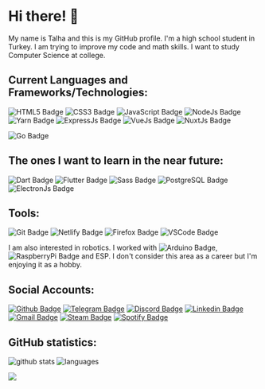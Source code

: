 # Hi there! 👋

My name is Talha and this is my GitHub profile. I'm a high school student in Turkey. I am trying to improve my code and math skills. I want to study Computer Science at college. 

## Current Languages and Frameworks/Technologies:

![HTML5 Badge](https://img.shields.io/badge/HTML5-E34F26?style=for-the-badge&logo=html5&logoColor=white)
![CSS3 Badge](https://img.shields.io/badge/CSS3-1572B6?style=for-the-badge&logo=css3&logoColor=white)
![JavaScript Badge](https://img.shields.io/badge/JavaScript-F7DF1E?style=for-the-badge&logo=javascript&logoColor=black)
![NodeJs Badge](https://img.shields.io/badge/Node.js-43853D?style=for-the-badge&logo=node-dot-js&logoColor=white)
![Yarn Badge](https://img.shields.io/badge/Yarn-2C8EBB?style=for-the-badge&logo=yarn&logoColor=white)
![ExpressJs Badge](https://img.shields.io/badge/Express.js-000000?style=for-the-badge&logo=express&logoColor=white)
![VueJs Badge](https://img.shields.io/badge/Vue.js-35495E?style=for-the-badge&logo=vue-dot-js&logoColor=4FC08D)
![NuxtJs Badge](https://img.shields.io/badge/nuxt.js-00C58E?style=for-the-badge&logo=nuxt-dot-js&logoColor=white)

![Go Badge](https://img.shields.io/badge/Go-00ADD8?style=for-the-badge&logo=go&logoColor=white)

## The ones I want to learn in the near future:
![Dart Badge](https://img.shields.io/badge/Dart-0175C2?style=for-the-badge&logo=dart&logoColor=white)
![Flutter Badge](https://img.shields.io/badge/Flutter-02569B?style=for-the-badge&logo=flutter&logoColor=white)
![Sass Badge](https://img.shields.io/badge/Sass-CC6699?style=for-the-badge&logo=sass&logoColor=white)
![PostgreSQL Badge](https://img.shields.io/badge/PostgreSQL-316192?style=for-the-badge&logo=postgresql&logoColor=white)
![ElectronJs Badge](https://img.shields.io/badge/Electron-2B2E3A?style=for-the-badge&logo=electron&logoColor=9FEAF9)

## Tools:

![Git Badge](https://img.shields.io/badge/Git-F05032?style=for-the-badge&logo=git&logoColor=white)
![Netlify Badge](https://img.shields.io/badge/Netlify-00C7B7?style=for-the-badge&logo=netlify&logoColor=white)
![Firefox Badge](https://img.shields.io/badge/Firefox-FF7139?style=for-the-badge&logo=Firefox-Browser&logoColor=white)
![VSCode Badge](https://img.shields.io/badge/Visual_Studio_Code-0078D4?style=for-the-badge&logo=visual%20studio%20code&logoColor=white)


I am also interested in robotics. I worked with ![Arduino Badge](https://img.shields.io/badge/Arduino-00979D?style=for-the-badge&logo=arduino&logoColor=white),
![RaspberryPi Badge](https://img.shields.io/badge/RASPBERRY%20PI-C51A4A.svg?&style=for-the-badge&logo=raspberry%20pi&logoColor=white) and ESP. I don't consider this area as a career but I'm enjoying it as a hobby.

## Social Accounts: 

[![Github Badge](https://img.shields.io/badge/GitHub-100000?style=for-the-badge&logo=github&logoColor=white)](https://github.com/talhabw)
[![Telegram Badge](https://img.shields.io/badge/Telegram-2CA5E0?style=for-the-badge&logo=telegram&logoColor=white)](https://t.me/talhabw)
[![Discord Badge](https://img.shields.io/badge/Discord-7289DA?style=for-the-badge&logo=discord&logoColor=white)](https://discord.com/users/734720204260769793/)
[![Linkedin Badge](https://img.shields.io/badge/LinkedIn-0077B5?style=for-the-badge&logo=linkedin&logoColor=white)](https://www.linkedin.com/in/talhabw)
[![Gmail Badge](https://img.shields.io/badge/Gmail-D14836?style=for-the-badge&logo=gmail&logoColor=white)](mailto:talha@karasu.xyz)
[![Steam Badge](https://img.shields.io/badge/Steam-000000?style=for-the-badge&logo=steam&logoColor=white)](https://steamcommunity.com/id/talhabw)
[![Spotify Badge](https://img.shields.io/badge/Spotify-1ED760?&style=for-the-badge&logo=spotify&logoColor=white)](https://open.spotify.com/user/up1ar3qi6wyf0kft0odfr9in7)

## GitHub statistics: 

![github stats](https://github-readme-stats.vercel.app/api?username=talhabw&line_height=40&count_commits=true&count_private=true&show_icons=true&theme=cobalt)
![languages](https://github-readme-stats.vercel.app/api/top-langs/?username=talhabw&show_icons=true&theme=cobalt)

![](https://hit.yhype.me/github/profile?user_id=56639619)

